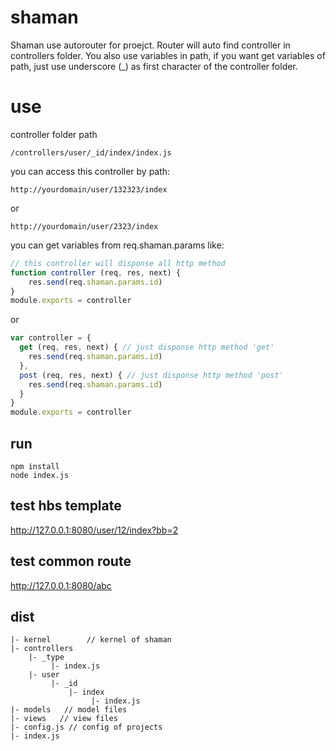# shaman
Shaman use autorouter for proejct.
Router will auto find controller in controllers folder.
You also use variables in path, if you want get variables of path, just use underscore (_) as first character of the controller folder.

# use
controller folder path
```
/controllers/user/_id/index/index.js
```

you can access this controller by path:
```
http://yourdomain/user/132323/index  
```

or
```
http://yourdomain/user/2323/index
```

 you can get variables from req.shaman.params like:

```javascript
// this controller will disponse all http method
function controller (req, res, next) {
    res.send(req.shaman.params.id)
}
module.exports = controller
```
or 
```javascript
var controller = {
  get (req, res, next) { // just disponse http method 'get'
    res.send(req.shaman.params.id)
  },
  post (req, res, next) { // just disponse http method 'post'
    res.send(req.shaman.params.id)
  }
}
module.exports = controller
```


## run
```
npm install
node index.js
```

## test hbs template
http://127.0.0.1:8080/user/12/index?bb=2

## test common route
http://127.0.0.1:8080/abc


## dist
```
|- kernel        // kernel of shaman
|- controllers
    |- _type
         |- index.js
    |- user
         |- _id
             |- index
                  |- index.js
|- models   // model files
|- views   // view files
|- config.js // config of projects
|- index.js
```

